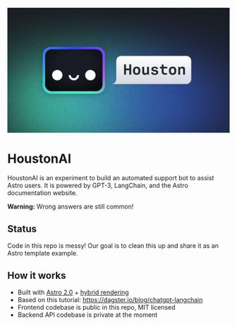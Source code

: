 ![houston social image](public/social.png)
# HoustonAI

HoustonAI is an experiment to build an automated support bot to assist Astro users. It is powered by GPT-3, LangChain, and the Astro documentation website. 

**Warning:** Wrong answers are still common!

## Status

Code in this repo is messy! Our goal is to clean this up and share it as an Astro template example.

## How it works

- Built with [Astro 2.0](https://astro.build/blog/astro-2/) + [hybrid rendering](https://astro.build/blog/hybrid-rendering/)
- Based on this tutorial: https://dagster.io/blog/chatgpt-langchain
- Frontend codebase is public in this repo, MIT licensed
- Backend API codebase is private at the moment
